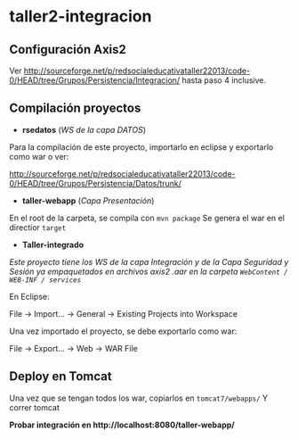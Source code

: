 taller2-integracion
===================

Configuración Axis2
--------------------

Ver http://sourceforge.net/p/redsocialeducativataller22013/code-0/HEAD/tree/Grupos/Persistencia/Integracion/ hasta paso 4 inclusive.


Compilación proyectos
--------------------

- **rsedatos** (*WS de la capa DATOS*)

Para la compilación de este proyecto, importarlo en eclipse y exportarlo como war o ver:

http://sourceforge.net/p/redsocialeducativataller22013/code-0/HEAD/tree/Grupos/Persistencia/Datos/trunk/


- **taller-webapp** (*Capa Presentación*)

En el root de la carpeta, se compila con `mvn package`
Se genera el war en el directior `target`

- **Taller-integrado**

*Este proyecto tiene los WS de la capa Integración y de la Capa Seguridad y Sesión ya empaquetados en archivos axis2 .aar en la carpeta `WebContent / WEB-INF / services`*

En Eclipse:

File -> Import... -> General -> Existing Projects into Workspace

Una vez importado el proyecto, se debe exportarlo como war:

File -> Export... -> Web -> WAR File


Deploy en Tomcat
----------------------

Una vez que se tengan todos los war, copiarlos en `tomcat7/webapps/`
Y correr tomcat


**Probar integración en http://localhost:8080/taller-webapp/**


